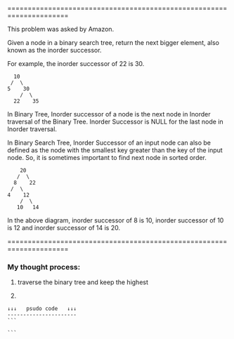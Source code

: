 =====================================================================

This problem was asked by Amazon.

Given a node in a binary search tree, return the next bigger element, also known as the inorder successor.

For example, the inorder successor of 22 is 30.

      10
     /  \
    5    30
        /  \
      22    35

In Binary Tree, Inorder successor of a node is the next node in Inorder traversal of the Binary Tree. Inorder Successor is NULL for the last node in Inorder traversal.

In Binary Search Tree, Inorder Successor of an input node can also be defined as the node with the smallest key greater than the key of the input node. So, it is sometimes important to find next node in sorted order.

        20
       /  \
      8    22
     /  \
    4    12    
        /  \
       10   14
     
In the above diagram, inorder successor of 8 is 10, inorder successor of 10 is 12 and inorder successor of 14 is 20.

=====================================================================

### My thought process:

1. traverse the binary tree and keep the highest

2. 

    ↓↓↓   psudo code   ↓↓↓
    ----------------------
    ```
    
    ```